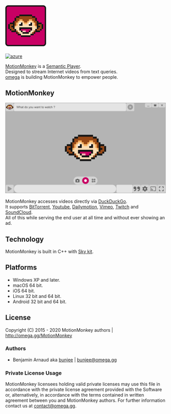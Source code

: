 <a href="https://omega.gg/MotionMonkey"><img src="dist/icon.png" alt="MotionMonkey" width="128px"></a>
---
[![azure](https://dev.azure.com/bunjee/MotionMonkey/_apis/build/status/omega-gg.MotionMonkey)](https://dev.azure.com/bunjee/MotionMonkey/_build)

[MotionMonkey](https://omega.gg/MotionMonkey) is a [Semantic Player](https://omega.gg/about/SemanticPlayer).<br>
Designed to stream Internet videos from text queries.<br>
[omega](https://omega.gg/about) is building MotionMonkey to empower people.<br>

## MotionMonkey
<a href="https://omega.gg/MotionMonkey"><img src="dist/screens/MotionMonkeyA.png" alt="MotionMonkey" width="512px"></a>

MotionMonkey accesses videos directly via [DuckDuckGo](https://en.wikipedia.org/wiki/DuckDuckGo).<br>
It supports [BitTorrent](https://en.wikipedia.org/wiki/BitTorrent), [Youtube](https://en.wikipedia.org/wiki/Youtube), [Dailymotion](https://en.wikipedia.org/wiki/Dailymotion), [Vimeo](https://en.wikipedia.org/wiki/Vimeo), [Twitch](https://en.wikipedia.org/wiki/Twitch_(service)) and [SoundCloud](https://en.wikipedia.org/wiki/SoundCloud).<br>
All of this while serving the end user at all time and without ever showing an ad.<br>

## Technology

MotionMonkey is built in C++ with [Sky kit](https://omega.gg/Sky/sources).<br>

## Platforms

- Windows XP and later.
- macOS 64 bit.
- iOS 64 bit.
- Linux 32 bit and 64 bit.
- Android 32 bit and 64 bit.

## License

Copyright (C) 2015 - 2020 MotionMonkey authors | http://omega.gg/MotionMonkey

### Authors

- Benjamin Arnaud aka [bunjee](https://bunjee.me) | <bunjee@omega.gg>

### Private License Usage

MotionMonkey licensees holding valid private licenses may use this file in accordance with the private
license agreement provided with the Software or, alternatively, in accordance with the terms
contained in written agreement between you and MotionMonkey authors. For further information
contact us at contact@omega.gg.
